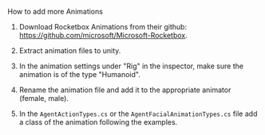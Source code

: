 How to add more Animations

1. Download Rocketbox Animations from their github: https://github.com/microsoft/Microsoft-Rocketbox.

2. Extract animation files to unity.

3. In the animation settings under "Rig" in the inspector, make sure the animation is of the type "Humanoid".

4. Rename the animation file and add it to the appropriate animator (female, male).

5. In the ```AgentActionTypes.cs``` or the ```AgentFacialAnimationTypes.cs``` file add a class of the animation following the examples.
